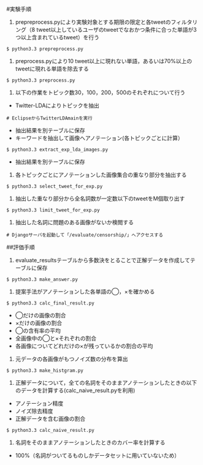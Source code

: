 #実験手順
1. prepreprocess.pyにより実験対象とする期限の限定と各tweetのフィルタリング（8 tweet以上しているユーザのtweetでなおかつ条件に合った単語が3つ以上含まれているtweet）を行う
```
$ python3.3 prepreprocess.py
```
1. preprocess.pyにより10 tweet以上に現れない単語，あるいは70%以上のtweetに現れる単語を除去する
```
$ python3.3 preprocess.py
```
1. 以下の作業をトピック数30，100，200，500のそれぞれについて行う
 - Twitter-LDAによりトピックを抽出
```
# EclipseからTwitterLDAmainを実行
```
 - 抽出結果を別テーブルに保存
 - キーワードを抽出して画像へアノテーション(各トピックごとに計算）
```
$ python3.3 extract_exp_lda_images.py
```
 - 抽出結果を別テーブルに保存
1. 各トピックごとにアノテーションした画像集合の重なり部分を抽出する
```
$ python3.3 select_tweet_for_exp.py
```
1. 抽出した重なり部分から全名詞数が一定数以下のtweetをM個取り出す
```
$ python3.3 limit_tweet_for_exp.py
```
1. 抽出した名詞に問題のある画像がないか検閲する
```
# Djangoサーバを起動して「/evaluate/censorship/」へアクセスする
```

##評価手順
1. evaluate_resultsテーブルから多数決をとることで正解データを作成してテーブルに保存
```
$ python3.3 make_answer.py
```
1. 提案手法がアノテーションした各単語の◯，×を確かめる
```
$ python3.3 calc_final_result.py
```
 - ◯だけの画像の割合
 - ×だけの画像の割合
 - ◯の含有率の平均
 - 全画像中の◯と×それぞれの割合
 - 各画像についてどれだけの×が残っているかの割合の平均
1. 元データの各画像がもつノイズ数の分布を算出
```
$ python3.3 make_histgram.py
```
1. 正解データについて，全ての名詞をそのままアノテーションしたときの以下のデータを計算する(calc_naive_result.pyを利用)
 - アノテーション精度
 - ノイズ除去精度
 - 正解データを含む画像の割合
```
$ python3.3 calc_naive_result.py
```
1. 名詞をそのままアノテーションしたときのカバー率を計算する
 - 100%（名詞がついてるものしかデータセットに用いていないため）


